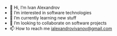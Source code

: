 - 👋 Hi, I’m Ivan Alexandrov
- 👀 I’m interested in software technologies
- 🌱 I’m currently learning new stuff
- 💞️ I’m looking to collaborate on software projects
- 📫 How to reach me ialexandrovivanov@gmail.com

<!---
ialexandrovivanov/ialexandrovivanov is a ✨ special ✨ repository because its `README.md` (this file) appears on your GitHub profile.
You can click the Preview link to take a look at your changes.
--->
